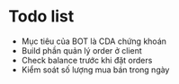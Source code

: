 # Todo list

- Mục tiêu của BOT là CDA chứng khoán
- Build phần quản lý order ở client
- Check balance trước khi đặt orders
- Kiểm soát số lượng mua bán trong ngày
